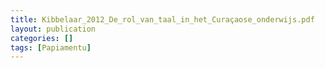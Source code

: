 ```yaml
---
title: Kibbelaar_2012_De_rol_van_taal_in_het_Curaçaose_onderwijs.pdf
layout: publication
categories: []
tags: [Papiamentu]
---
```

